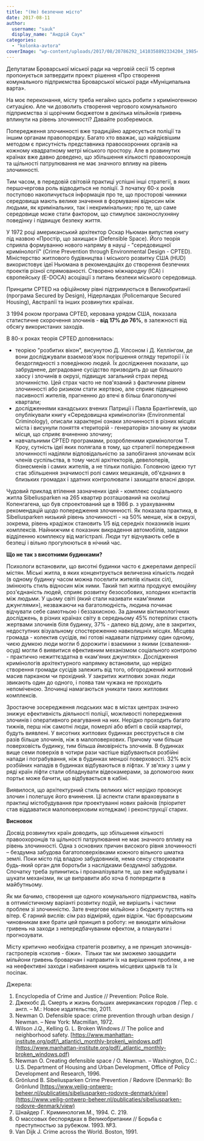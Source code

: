 ```yaml
---
title: "(Не) безпечне місто"
date: 2017-08-11
author: 
  username: "sauk"
  display_name: "Андрій Саук"
categories: 
  - "kolonka-avtora"
coverImage: "wp-content/uploads/2017/08/20786292_1410358892334204_1985412578_n.jpg"
---
```


Депутатам Броварської міської ради на черговій сесії 15 серпня пропонується затвердити проект рішення «Про створення комунального підприємства Броварської міської ради «Муніципальна варта».

На моє переконання, місту треба негайно щось робити з криміногенною ситуацією. Але чи дозволить створення чергового комунального підприємства зі щорічним бюджетом в декілька мільйонів гривень вплинути на рівень злочинності? Давайте розберемося.

Попередження злочинності вже традиційно адресується поліції та іншим органам правопорядку. Багато хто вважає, що найдієвішим методом є присутність представника правоохоронних органів на кожному квадратному метрі міського простору. Але в розвинутих країнах вже давно доведено, що збільшення кількості правоохоронців та щільності патрулювання не має значного впливу на рівень злочинності.

Тим часом, в передовій світовій практиці успішні інші стратегії, в яких першочергова роль відводиться не поліції. З початку 60-х років поступово накопичується інформація про те, що просторові чинники середовища мають велике значення в формуванні відносин між людьми, як кримінальних, так і некримінальних; про те, що саме середовище може стати фактором, що стимулює законослухняну поведінку і підвищує безпеку життя.

У 1972 році американський архітектор Оскар Ньюман випустив книгу під назвою «Простір, що захищає» (Defensible Space). Його теорія сприяла формуванню нового напряму в науці - "середовищної кримінології" (Crime Prevention through Environmental Design - CPTED). Міністерство житлового будівництва і міського розвитку США (HUD) використовує ідеї Ньюмана в рекомендаціях до створення безпечних проектів різної спрямованості. Створено міжнародну (ICA) і європейську (E-DOCA) асоціації з питань безпеки міського середовища.

Принципи CPTED на офіційному рівні підтримуються в Великобританії (програма Secured by Design), Нідерландах (Policemarque Secured Housing), Австралії та інших розвинутих країнах.

З 1994 роком програма CPTED, керована урядом США, показала статистичне скорочення злочинів - **від 17% до 76%**, в залежності від обсягу використаних заходів.

В 80-х роках теорія CPTED доповнилась:

- теорією "розбитих вікон", висунутою Д. Уілсоном і Д. Келлінгом, де вони досліджували взаємозв'язок погіршення огляду території і їх бездоглядності з поведінкою людей. Їх дослідження показали, що забруднене, деградоване сусідство призводить до ще більшого хаосу і злочинів в окрузі, підвищує загальний страх перед злочинністю. Цей страх часто не пов'язаний з фактичним рівнем злочинності або ризиком стати жертвою, але сприяє підвищенню пасивності жителів, прагненню до втечі в більш благополучні квартали;
- дослідженнями канадських вчених Патриції і Павла Брантінгемів, що опублікували книгу «Середовищна кримінологія» (Environmental Criminology), описали характерні ознаки злочинності в різних місцях міста і висунули поняття «територій - генераторів» злочину як умови місця, що сприяє вчиненню злочину;
- навчальними CPTED програмами, розробленими кримінологом Т. Кроу, сутність ідеї яких полягала в тому, що стратегії попередження злочинності наділяли відповідальністю за запобігання злочинам всіх членів суспільства, в тому числі архітекторів, девелоперів, бізнесменів і самих жителів, а не тільки поліцію. Головною ідеєю тут стає збільшення значимості ролі самих мешканців, об'єднаних в близьких громадах і здатних контролювати і захищати власні двори.

Чудовий приклад втілення зазначених ідей - комплекс соціального житла Sibeliusparken на 265 квартир розташований на околиці Копенгагена, що був спроектований ще в 1986 р. з урахуванням рекомендацій щодо попередження злочинності. Як показала практика, в Sibeliusparken низький рівень злочинності - на 50% менше, ніж в окрузі, зокрема, рівень крадіжок становить 1/5 від середніх показників інших комплексів. Найнижчим є показник викрадення автомобілів, завдяки відділенню комплексу від магістралі. Люди тут відчувають себе в безпеці і вільно прогулюються в нічний час.

**Що не так з висотними будинками?**

Психологи встановили, що висотні будинки часто є джерелами депресії містян. Міські житла, в яких концентрується величезна кількість людей (в одному будинку часом можна поселити жителів кількох сіл), змінюють стиль відносин між ними. Такий тип житла продукує емоційну роз'єднаність людей, сприяє розвитку безособових, холодних контактів між людьми. У цьому світі (який стали називати «кам'яними джунглями»), незважаючи на багатолюдність, людина починає відчувати себе самотньою і беззахисною. За даними віктимологічних досліджень, в різних країнах світу в середньому 45% потерпілих стають жертвами злочинів біля будинку, 37% - далеко від дому, але в закритих, недоступних візуальному спостереженню навколишніх місцях. Місцева громада - колектив сусідів, які готові надавати підтримку один одному, чиєю думкою люди могли б дорожити і взаємини з якими (схвалення-осуд) могли б виявитися ефективним механізмом соціального контролю - практично нежиттєздатна в «кам'яних джунглях». Дослідження кримінологів архітектурного напрямку встановили, що нерідко створення громади сусідів залежить від того, обгороджений житловий масив парканом чи прохідний. У закритих житлових зонах люди звикають один до одного, і поява там чужака не проходить непоміченою. Злочинці намагаються уникати таких житлових комплексів.

Зростаюче зосередження людських мас в містах центрах значно знижує ефективність діяльності поліції, можливості попередження злочинів і оперативного реагування на них. Нерідко проходить багато тижнів, перш ніж самотні люди, померлі або вбиті в своїй квартирі, будуть виявлені. У висотних житлових будинках реєструється в сім разів більше злочинів, ніж в малоповерхових. Причому чим більше поверховість будинку, тим більша ймовірність злочинів. В будинках вище семи поверхів в чотири рази частіше відбуваються розбійні напади і пограбування, ніж в будинках меншої поверховості. 32% всіх розбійних нападів в будинках відбуваються в ліфтах. У зв'язку з цим у ряді країн ліфти стали обладнувати відеокамерами, за допомогою яких портьє може бачити, що відбувається в кабіні. 

Виявилося, що архітектурний стиль великих міст нерідко провокує злочин і полегшує його вчинення. Ці аспекти стали враховувати в практиці містобудування при проектуванні нових районів (пріоритет став віддаватися малоповерховим котеджам) і реконструкції старих.

**Висновок**

Досвід розвинутих країн доводить, що збільшення кількості правоохоронців та щільності патрулювання не має значного впливу на рівень злочинності. Одна з основних причин високого рівня злочинності – бездумна забудова багатоповерхівками кожного вільного шматка землі. Поки місто під владою забудовників, нема сенсу створювати будь-який орган для боротьби з наслідками бездумної забудови. Спочатку треба зупинитись і проаналізувати те, що вже набудували і шукати механізми, як це виправити або хоча б попередити в майбутньому.

Як ми бачимо, створення ще одного комунального підприємства, навіть в оптимістичному варіанті розвитку подій, не вирішить і частини проблем зі злочинністю. Зате вчергове мільйони з бюджету пустять на вітер. Є гарний вислів: сім раз відміряй, один відріж. Час броварським чиновникам вже брати цей принцип в роботу: не викидати мільйони гривень на заходи з непередбачуваним ефектом, а планувати і прогнозувати.  

Місту критично необхідна стратегія розвитку, а не принцип злочинців-гастролерів «схопив - біжи».  Тільки так ми зможемо заощадити мільйони гривень броварчан і направити їх на вирішення проблем, а не на неефективні заходи і набивання кишень місцевих царьків та їх посіпак.

Джерела:

1. Encyclopedia of Crime and Justice // Prevention: Police Role.
2. Джекобс Д. Смерть и жизнь больших американских городов / Пер. с англ. – М.: Новое издательство, 2011.
3. Newman O. Defensible space: crime prevention through urban design / Newman. – New York: Macmillan, 1972.
4. Wilson J.Q., Kelling G. L. Broken Windows // The police and neighborhood safety. [https://www.manhattan-institute.org/pdf/\_atlantic\_monthly-broken\_windows.pdf](https://www.manhattan-institute.org/pdf/_atlantic_monthly-broken_windows.pdf)
5. Newman O. Creating defensible space / O. Newman. – Washington, D.C.: U.S. Department of Housing and Urban Development, Office of Policy Development and Research, 1996.
6. Grönlund B. Sibeliusparken Crime Prevention / Rødovre (Denmark): Bo Grönlund [https://www.veilig-ontwerp-beheer.nl/publicaties/sibeliusparken-rodovre-denmark/view](https://www.veilig-ontwerp-beheer.nl/publicaties/sibeliusparken-rodovre-denmark/view)
7. Шнайдер Г. Криминология.М., 1994. С. 219.
8. О массовых беспорядках в Великобритании // Борьба с преступностью за рубежом. 1993. №3.
9. Van Dijk J. Crime across the World. Boston, 1991.
